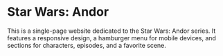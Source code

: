 # Star Wars: Andor

This is a single-page website dedicated to the Star Wars: Andor series. It features a responsive design, a hamburger menu for mobile devices, and sections for characters, episodes, and a favorite scene.

